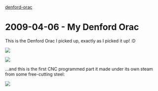 
[denford-orac](/denford-orac)

# 2009-04-06 - My Denford Orac

This is the Denford Orac I picked up, exactly as I picked it up! :D

![](/img/denford-orac/denford_orac_1.jpg)

![](/img/denford-orac/denford_orac_2.jpg)

...and this is the first CNC programmed part it made under its own steam from some free-cutting steel:

![](/img/deford-orac/first_cnc.jpg)

